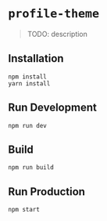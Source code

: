 # `profile-theme`

> TODO: description

## Installation

```
npm install
yarn install
```

## Run Development

```
npm run dev
```

## Build

```
npm run build
```

## Run Production

```
npm start
```
